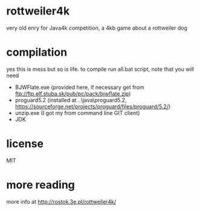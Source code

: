 # rottweiler4k
very old enry for Java4k competition, a 4kb game about a rottweiler dog 

# compilation
yes this is mess but so is life. to compile run all.bat script, note that you will need 
* BJWFlate.exe (provided here, if necessary get from ftp://ftp.elf.stuba.sk/pub/pc/pack/bjwflate.zip)
* proguard5.2 (installed at ..\java\proguard5.2, https://sourceforge.net/projects/proguard/files/proguard/5.2/)
* unzip.exe (I got my from command line GIT client)
* JDK

# license
MIT

# more reading
more info at http://rostok.3e.pl/rottweiler4k/
